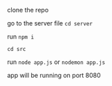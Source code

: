clone the repo

go to the server file `cd server`

run `npm i`

`cd src`

run `node app.js` or `nodemon app.js`

app will be running on port 8080
